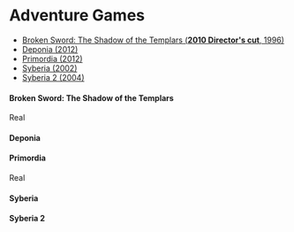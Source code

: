 # Adventure Games

* [Broken Sword: The Shadow of the Templars (**2010 Director's cut**, 1996)](#broken-sword-the-shadow-of-the-templars)
* [Deponia (2012)](#deponia)
* [Primordia (2012)](#primordia)
* [Syberia (2002)](#syberia) 
* [Syberia 2 (2004)](#syberia-2) 

#### Broken Sword: The Shadow of the Templars
Real
#### Deponia 
#### Primordia
Real
#### Syberia 
#### Syberia 2 
